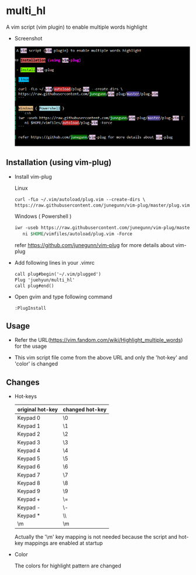 # multi_hl

 A vim script (vim plugin) to enable multiple words highlight

 - Screenshot

	![multi_hl](screenshot.png)

## Installation (using vim-plug)

 - Install vim-plug

	Linux
	```
	curl -fLo ~/.vim/autoload/plug.vim --create-dirs \
	https://raw.githubusercontent.com/junegunn/vim-plug/master/plug.vim
	```

	Windows ( Powershell )
	```csh
	iwr -useb https://raw.githubusercontent.com/junegunn/vim-plug/master/plug.vim |`
	   ni $HOME/vimfiles/autoload/plug.vim -Force
	```

	refer https://github.com/junegunn/vim-plug for more details about vim-plug



 - Add following lines in your .vimrc

	```
	call plug#begin('~/.vim/plugged')
	Plug 'juehyun/multi_hl'
	call plug#end()
	```


 - Open gvim and type following command
	```
	:PlugInstall
	```

## Usage

 - Refer the URL(https://vim.fandom.com/wiki/Highlight_multiple_words) for the usage

 - This vim script file come from the above URL and only the 'hot-key' and 'color' is changed


## Changes

 - Hot-keys

	 | original hot-key | changed hot-key   |
	 | ---------------- | ------------------|
	 | Keypad 0         | \0                |
	 | Keypad 1         | \1                |
	 | Keypad 2         | \2                |
	 | Keypad 3         | \3                |
	 | Keypad 4         | \4                |
	 | Keypad 5         | \5                |
	 | Keypad 6         | \6                |
	 | Keypad 7         | \7                |
	 | Keypad 8         | \8                |
	 | Keypad 9         | \9                |
	 | Keypad +         | \\=               |
	 | Keypad -         | \\-               |
	 | Keypad *         | \\\               |
	 | \m               | \m                |

	 Actually the '\m' key mapping is not needed because the script and hot-key mappings are enabled at startup
  

 - Color

	The colors for highlight pattern are changed


